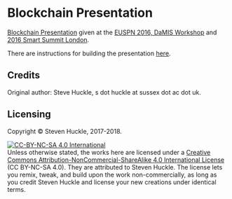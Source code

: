 # Blockchain Presentation

[Blockchain Presentation](/presentation/DaMIS16.md) given at the [EUSPN 2016, DaMIS Workshop](http://143.225.211.50/damis/) and [2016 Smart Summit London](http://www.iotsmartsummitlondon.com/).

There are instructions for building the presentation [here](/presentation/README.md).

## Credits

Original author: Steve Huckle, s dot huckle at sussex dot ac dot uk.

## Licensing

Copyright © Steven Huckle, 2017-2018.

<a rel="license" href="http://creativecommons.org/licenses/by-nc-sa/4.0/"><img alt="CC-BY-NC-SA 4.0 International" style="border-width:0" src="https://i.creativecommons.org/l/by-nc-sa/4.0/88x31.png" /></a><br />
Unless otherwise stated, the works here are licensed under a [Creative Commons Attribution-NonCommercial-ShareAlike 4.0 International License](https://creativecommons.org/licenses/by-nc-sa/4.0/) (CC BY-NC-SA 4.0). They are attributed to Steven Huckle. The license lets you remix, tweak, and build upon the work non-commercially, as long as you credit Steven Huckle and license your new creations under identical terms.
